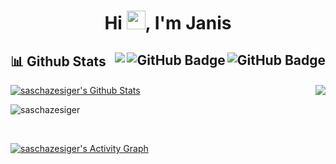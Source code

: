 
<h1 align="center">Hi <img src="https://raw.githubusercontent.com/MartinHeinz/MartinHeinz/master/wave.gif"
    width="30px">, I'm Janis</h1>



## 📊 Github Stats <img align="right" src="https://img.shields.io/github/stars/saschazesiger?label=Stars&style=social" alt="GitHub Badge"> <a href="https://github.com/saschazesiger?tab=followers"><img align="right" src="https://img.shields.io/github/followers/saschazesiger?label=Followers&style=social" alt="GitHub Badge"></a> <a href="https://github.com/saschazesiger">  <img align="right" src="https://komarev.com/ghpvc/?username=saschazesiger"></a>

<p>
  <img align="right"
    src="https://github-readme-stats.vercel.app/api/top-langs/?username=saschazesiger&langs_count=8&theme=react" />
</p>

<a href="https://github.com/saschazesiger"><img alt="saschazesiger's Github Stats"
    src="https://github-readme-stats.vercel.app/api?username=saschazesiger&show_icons=true&count_private=true&theme=react&bg_color=151515" /></a>

<p><img align="center" src="https://github-readme-streak-stats.herokuapp.com/?user=saschazesiger&theme=black-ice"
    alt="saschazesiger" /></p>

<br />

<a href="https://github.com/saschazesiger"><img alt="saschazesiger's Activity Graph"
    src="https://activity-graph.herokuapp.com/graph?username=saschazesiger&bg_color=0D1117&color=5BCDEC&line=5BCDEC&point=FFFFFF&hide_border=true" /></a>
